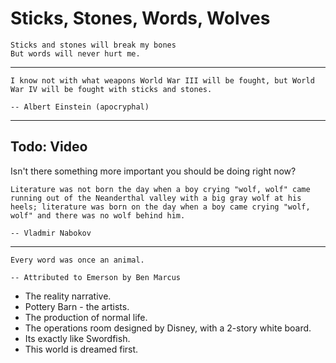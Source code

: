 # Sticks, Stones, Words, Wolves
```{epigraph}
Sticks and stones will break my bones  
But words will never hurt me.  
```
---
```{epigraph}
I know not with what weapons World War III will be fought, but World War IV will be fought with sticks and stones.

-- Albert Einstein (apocryphal)
```
---
## Todo: Video
Isn't there something more important you should be doing right now?

```{epigraph}
Literature was not born the day when a boy crying "wolf, wolf" came running out of the Neanderthal valley with a big gray wolf at his heels; literature was born on the day when a boy came crying "wolf, wolf" and there was no wolf behind him.

-- Vladmir Nabokov
```
---
```{epigraph}
Every word was once an animal.

-- Attributed to Emerson by Ben Marcus
```

* The reality narrative.
* Pottery Barn - the artists.
* The production of normal life.
* The operations room designed by Disney, with a 2-story white board.
* Its exactly like Swordfish.
* This world is dreamed first.
